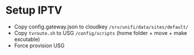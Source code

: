 # Setup IPTV

- Copy config.gateway.json to cloudkey `/srv/unifi/data/sites/default/`
- Copy `tvroute.sh` to USG `/config/scripts` (home folder + move + make excutable)
- Force provision USG